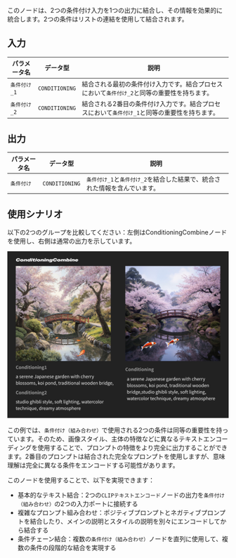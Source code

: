 このノードは、2つの条件付け入力を1つの出力に結合し、その情報を効果的に統合します。2つの条件はリストの連結を使用して結合されます。

## 入力

| パラメータ名          | データ型           | 説明 |
|----------------------|--------------------|-------------|
| `条件付け_1`         | `CONDITIONING`     | 結合される最初の条件付け入力です。結合プロセスにおいて`条件付け_2`と同等の重要性を持ちます。 |
| `条件付け_2`         | `CONDITIONING`     | 結合される2番目の条件付け入力です。結合プロセスにおいて`条件付け_1`と同等の重要性を持ちます。 |

## 出力

| パラメータ名          | データ型           | 説明 |
|----------------------|--------------------|-------------|
| `条件付け`           | `CONDITIONING`     | `条件付け_1`と`条件付け_2`を結合した結果で、統合された情報を含んでいます。 |

## 使用シナリオ

以下の2つのグループを比較してください：左側はConditioningCombineノードを使用し、右側は通常の出力を示しています。

![Compare](./asset/compare.jpg)

この例では、`条件付け（組み合わせ）`で使用される2つの条件は同等の重要性を持っています。そのため、画像スタイル、主体の特徴などに異なるテキストエンコーディングを使用することで、プロンプトの特徴をより完全に出力することができます。2番目のプロンプトは結合された完全なプロンプトを使用しますが、意味理解は完全に異なる条件をエンコードする可能性があります。

このノードを使用することで、以下を実現できます：

- 基本的なテキスト結合：2つの`CLIPテキストエンコード`ノードの出力を`条件付け（組み合わせ）`の2つの入力ポートに接続する
- 複雑なプロンプト組み合わせ：ポジティブプロンプトとネガティブプロンプトを結合したり、メインの説明とスタイルの説明を別々にエンコードしてから結合する
- 条件チェーン結合：複数の`条件付け（組み合わせ）`ノードを直列に使用して、複数の条件の段階的な結合を実現する